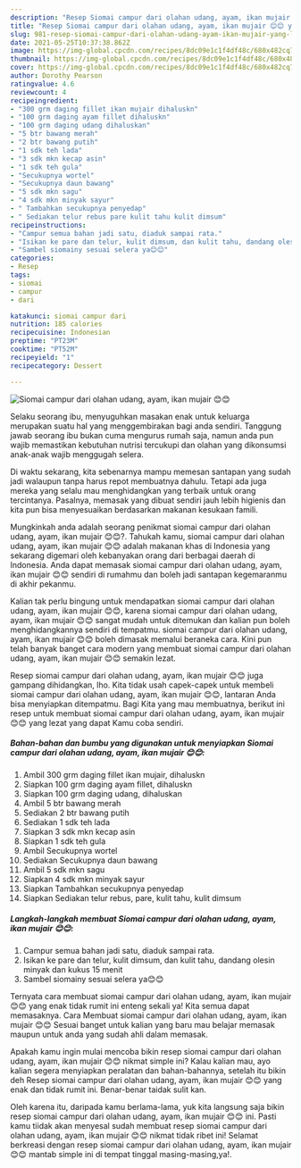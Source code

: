 ```yaml
---
description: "Resep Siomai campur dari olahan udang, ayam, ikan mujair 😊😊 yang lezat dan Mudah Dibuat"
title: "Resep Siomai campur dari olahan udang, ayam, ikan mujair 😊😊 yang lezat dan Mudah Dibuat"
slug: 981-resep-siomai-campur-dari-olahan-udang-ayam-ikan-mujair-yang-lezat-dan-mudah-dibuat
date: 2021-05-25T10:37:38.862Z
image: https://img-global.cpcdn.com/recipes/8dc09e1c1f4df48c/680x482cq70/siomai-campur-dari-olahan-udang-ayam-ikan-mujair-😊😊-foto-resep-utama.jpg
thumbnail: https://img-global.cpcdn.com/recipes/8dc09e1c1f4df48c/680x482cq70/siomai-campur-dari-olahan-udang-ayam-ikan-mujair-😊😊-foto-resep-utama.jpg
cover: https://img-global.cpcdn.com/recipes/8dc09e1c1f4df48c/680x482cq70/siomai-campur-dari-olahan-udang-ayam-ikan-mujair-😊😊-foto-resep-utama.jpg
author: Dorothy Pearson
ratingvalue: 4.6
reviewcount: 4
recipeingredient:
- "300 grm daging fillet ikan mujair dihaluskn"
- "100 grm daging ayam fillet dihaluskn"
- "100 grm daging udang dihaluskan"
- "5 btr bawang merah"
- "2 btr bawang putih"
- "1 sdk teh lada"
- "3 sdk mkn kecap asin"
- "1 sdk teh gula"
- "Secukupnya wortel"
- "Secukupnya daun bawang"
- "5 sdk mkn sagu"
- "4 sdk mkn minyak sayur"
- " Tambahkan secukupnya penyedap"
- " Sediakan telur rebus pare kulit tahu kulit dimsum"
recipeinstructions:
- "Campur semua bahan jadi satu, diaduk sampai rata."
- "Isikan ke pare dan telur, kulit dimsum, dan kulit tahu, dandang olesin minyak dan kukus 15 menit"
- "Sambel siomainy sesuai selera ya😊😊"
categories:
- Resep
tags:
- siomai
- campur
- dari

katakunci: siomai campur dari 
nutrition: 185 calories
recipecuisine: Indonesian
preptime: "PT23M"
cooktime: "PT52M"
recipeyield: "1"
recipecategory: Dessert

---
```



![Siomai campur dari olahan udang, ayam, ikan mujair 😊😊](https://img-global.cpcdn.com/recipes/8dc09e1c1f4df48c/680x482cq70/siomai-campur-dari-olahan-udang-ayam-ikan-mujair-😊😊-foto-resep-utama.jpg)

Selaku seorang ibu, menyuguhkan masakan enak untuk keluarga merupakan suatu hal yang menggembirakan bagi anda sendiri. Tanggung jawab seorang ibu bukan cuma mengurus rumah saja, namun anda pun wajib memastikan kebutuhan nutrisi tercukupi dan olahan yang dikonsumsi anak-anak wajib menggugah selera.

Di waktu  sekarang, kita sebenarnya mampu memesan santapan yang sudah jadi walaupun tanpa harus repot membuatnya dahulu. Tetapi ada juga mereka yang selalu mau menghidangkan yang terbaik untuk orang tercintanya. Pasalnya, memasak yang dibuat sendiri jauh lebih higienis dan kita pun bisa menyesuaikan berdasarkan makanan kesukaan famili. 



Mungkinkah anda adalah seorang penikmat siomai campur dari olahan udang, ayam, ikan mujair 😊😊?. Tahukah kamu, siomai campur dari olahan udang, ayam, ikan mujair 😊😊 adalah makanan khas di Indonesia yang sekarang digemari oleh kebanyakan orang dari berbagai daerah di Indonesia. Anda dapat memasak siomai campur dari olahan udang, ayam, ikan mujair 😊😊 sendiri di rumahmu dan boleh jadi santapan kegemaranmu di akhir pekanmu.

Kalian tak perlu bingung untuk mendapatkan siomai campur dari olahan udang, ayam, ikan mujair 😊😊, karena siomai campur dari olahan udang, ayam, ikan mujair 😊😊 sangat mudah untuk ditemukan dan kalian pun boleh menghidangkannya sendiri di tempatmu. siomai campur dari olahan udang, ayam, ikan mujair 😊😊 boleh dimasak memalui beraneka cara. Kini pun telah banyak banget cara modern yang membuat siomai campur dari olahan udang, ayam, ikan mujair 😊😊 semakin lezat.

Resep siomai campur dari olahan udang, ayam, ikan mujair 😊😊 juga gampang dihidangkan, lho. Kita tidak usah capek-capek untuk membeli siomai campur dari olahan udang, ayam, ikan mujair 😊😊, lantaran Anda bisa menyiapkan ditempatmu. Bagi Kita yang mau membuatnya, berikut ini resep untuk membuat siomai campur dari olahan udang, ayam, ikan mujair 😊😊 yang lezat yang dapat Kamu coba sendiri.

<!--inarticleads1-->

##### Bahan-bahan dan bumbu yang digunakan untuk menyiapkan Siomai campur dari olahan udang, ayam, ikan mujair 😊😊:

1. Ambil 300 grm daging fillet ikan mujair, dihaluskn
1. Siapkan 100 grm daging ayam fillet, dihaluskn
1. Siapkan 100 grm daging udang, dihaluskan
1. Ambil 5 btr bawang merah
1. Sediakan 2 btr bawang putih
1. Sediakan 1 sdk teh lada
1. Siapkan 3 sdk mkn kecap asin
1. Siapkan 1 sdk teh gula
1. Ambil Secukupnya wortel
1. Sediakan Secukupnya daun bawang
1. Ambil 5 sdk mkn sagu
1. Siapkan 4 sdk mkn minyak sayur
1. Siapkan  Tambahkan secukupnya penyedap
1. Siapkan  Sediakan telur rebus, pare, kulit tahu, kulit dimsum




<!--inarticleads2-->

##### Langkah-langkah membuat Siomai campur dari olahan udang, ayam, ikan mujair 😊😊:

1. Campur semua bahan jadi satu, diaduk sampai rata.
1. Isikan ke pare dan telur, kulit dimsum, dan kulit tahu, dandang olesin minyak dan kukus 15 menit
1. Sambel siomainy sesuai selera ya😊😊




Ternyata cara membuat siomai campur dari olahan udang, ayam, ikan mujair 😊😊 yang enak tidak rumit ini enteng sekali ya! Kita semua dapat memasaknya. Cara Membuat siomai campur dari olahan udang, ayam, ikan mujair 😊😊 Sesuai banget untuk kalian yang baru mau belajar memasak maupun untuk anda yang sudah ahli dalam memasak.

Apakah kamu ingin mulai mencoba bikin resep siomai campur dari olahan udang, ayam, ikan mujair 😊😊 nikmat simple ini? Kalau kalian mau, ayo kalian segera menyiapkan peralatan dan bahan-bahannya, setelah itu bikin deh Resep siomai campur dari olahan udang, ayam, ikan mujair 😊😊 yang enak dan tidak rumit ini. Benar-benar taidak sulit kan. 

Oleh karena itu, daripada kamu berlama-lama, yuk kita langsung saja bikin resep siomai campur dari olahan udang, ayam, ikan mujair 😊😊 ini. Pasti kamu tiidak akan menyesal sudah membuat resep siomai campur dari olahan udang, ayam, ikan mujair 😊😊 nikmat tidak ribet ini! Selamat berkreasi dengan resep siomai campur dari olahan udang, ayam, ikan mujair 😊😊 mantab simple ini di tempat tinggal masing-masing,ya!.

